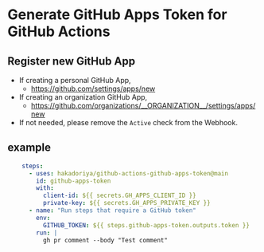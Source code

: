 # Generate GitHub Apps Token for GitHub Actions

## Register new GitHub App

- If creating a personal GitHub App,
  - <https://github.com/settings/apps/new>
- If creating an organization GitHub App,
  - <https://github.com/organizations/__ORGANIZATION__/settings/apps/new>
- If not needed, please remove the `Active` check from the Webhook.

## example

```yml
    steps:
      - uses: hakadoriya/github-actions-github-apps-token@main
        id: github-apps-token
        with:
          client-id: ${{ secrets.GH_APPS_CLIENT_ID }}
          private-key: ${{ secrets.GH_APPS_PRIVATE_KEY }}
      - name: "Run steps that require a GitHub token"
        env:
          GITHUB_TOKEN: ${{ steps.github-apps-token.outputs.token }}
        run: |
          gh pr comment --body "Test comment"
```
